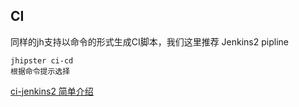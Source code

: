 ## CI

  同样的jh支持以命令的形式生成CI脚本，我们这里推荐 Jenkins2 pipline

    jhipster ci-cd
    根据命令提示选择

   [ci-jenkins2 简单介绍](https://www.jhipster.tech/setting-up-ci-jenkins2/)
